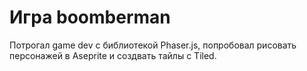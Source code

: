 # Игра boomberman

Потрогал game dev с библиотекой Phaser.js, попробовал рисовать персонажей в Aseprite и создвать тайлы с Tiled.

